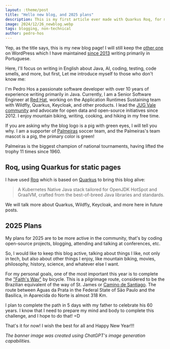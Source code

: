 ```yaml
---
layout: :theme/post
title: "Hello new blog, and 2025 plans"
description: This is my first article ever made with Quarkus Roq, for my new blog
image: 2024/12/26_newblog.webp
tags: blogging, non-technical
author: pedro-hos
---
```


Yep, as the title says, this is my new blog page! I will still keep the [other one](https://www.pedrohosilva.wordpress.com) on WordPress which I have maintained [since 2013](https://pedrohosilva.wordpress.com/2013/05/27/problema-adb-nao-reconhece-meu-dispositivo-android/) writing primarily in Portuguese. 

Here, I'll focus on writing in English about Java, AI, coding, testing, code smells, and more, but first, Let me introduce myself to those who don't know me: 

I'm Pedro Hos a passionate software developer with over 10 years of experience writing primarily in Java. Currently, I am a Senior Software Engineer at [Red Hat](https://www.redhat.com/en), working on the Application Runtimes Sustaining team with Wildfly, Quarkus, Keycloak, and other products. I lead the [JUG Vale community](https://jug-vale.github.io) and advocate for open data and open-source initiatives since 2012. I enjoy mountain biking, writing, cooking, and hiking in my free time.

If you are asking why the blog logo is a pig with green eyes, I will tell you why. I am a supporter of [Palmeiras](https://en.wikipedia.org/wiki/SE_Palmeiras) soccer team, and the Palmeiras's team mascot is a pig, the primary color is green!  

Palmeiras is the biggest champion of national tournaments, having lifted the trophy 11 times since 1960.

## Roq, using Quarkus for static pages

I have used [Roq](https://pages.quarkiverse.io/quarkus-roq/) which is based on [Quarkus](https://quarkus.io/) to bring this blog alive:

> A Kubernetes Native Java stack tailored for OpenJDK HotSpot and GraalVM, crafted from the best-of-breed Java libraries and standards.

We will talk more about Quarkus, Wildfly, Keycloak, and more here in future posts.

## 2025 Plans

My plans for 2025 are to be more active in the community, that's by coding open-source projects, blogging, attending and talking at conferences, etc. 

So, I would like to keep this blog active, talking about things I like, not only in tech, but also about other things I enjoy, like mountain biking, movies, philosophy, history, science, and whatever else I want.

For my personal goals, one of the most important this year is to complete the ["Faith's Way"](http://eyecycled.com/en_GB/2017/09/15/faiths-way-caminho-da-fe/) by bicycle. This is a pilgrimage route, considered to be the Brazilian equivalent of the way of St. James or [Camino de Santiago](http://eyecycled.com/index-pages/camino-de-santiago/). The route between Aguas da Prata in the Federal State of São Paulo and the Basilica, in Aparecida do Norte is almost 318 Km. 

I plan to complete the path in 5 days with my father to celebrate his 60 years. I know that I need to prepare my mind and body to complete this challenge, and I hope to do that! =D

That's it for now! I wish the best for all and Happy New Year!!!

_The banner image was created using ChatGPT's image generation capabilities._